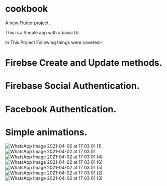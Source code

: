 # cookbook

A new Flutter project.

This is a Simple app with a basic Ui.

In This Project Following things were covered:-

#  Firebse Create and Update methods.

# Firebase Social Authentication.

#  Facebook Authentication.

#  Simple animations.

![WhatsApp Image 2021-04-02 at 17 03 01 (1)](https://user-images.githubusercontent.com/48128175/113412269-75497e80-93d5-11eb-8f40-e7be69b6863c.jpeg)
![WhatsApp Image 2021-04-02 at 17 03 01](https://user-images.githubusercontent.com/48128175/113412271-75e21500-93d5-11eb-893c-377c6aa722f2.jpeg)
![WhatsApp Image 2021-04-02 at 17 03 01 (4)](https://user-images.githubusercontent.com/48128175/113412262-737fbb00-93d5-11eb-94ce-9fa636da7ff1.jpeg)
![WhatsApp Image 2021-04-02 at 17 03 01 (6)](https://user-images.githubusercontent.com/48128175/113412272-75e21500-93d5-11eb-8c7e-e9cdaa2a9d27.jpeg)
![WhatsApp Image 2021-04-02 at 17 03 01 (5)](https://user-images.githubusercontent.com/48128175/113412273-767aab80-93d5-11eb-965f-68b8c51bb22c.jpeg)
![WhatsApp Image 2021-04-02 at 17 03 01 (2)](https://user-images.githubusercontent.com/48128175/113412268-74b0e800-93d5-11eb-86bc-0997c3ac0f44.jpeg)
![WhatsApp Image 2021-04-02 at 17 03 01 (3)](https://user-images.githubusercontent.com/48128175/113412266-74b0e800-93d5-11eb-8959-9f7cc01e73b2.jpeg)




